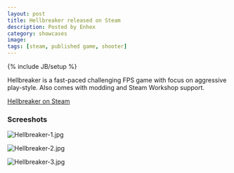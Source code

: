 ```yaml
---
layout: post
title: Hellbreaker released on Steam
description: Posted by Enhex
category: showcases
image:
tags: [steam, published game, shooter]
---
```

{% include JB/setup %}

Hellbreaker is a fast-paced challenging FPS game with focus on aggressive play-style. Also comes with modding and Steam Workshop support.

[Hellbreaker on Steam](http://store.steampowered.com/app/793620/Hellbreaker/)

### Screeshots
![Hellbreaker-1.jpg](https://discourse-cdn-sjc2.com/standard17/uploads/urho3d/original/2X/e/e8a1cd1a9465f211dac20aa2f4a1638f9a568f3a.jpg)

![Hellbreaker-2.jpg](https://discourse-cdn-sjc2.com/standard17/uploads/urho3d/original/2X/2/282caccf9d8cf74cac6c134f52084cf3a14368c0.jpg)

![Hellbreaker-3.jpg](https://discourse-cdn-sjc2.com/standard17/uploads/urho3d/original/2X/3/385f7216c89cfd21f06aa1571438b58717639002.jpg)
